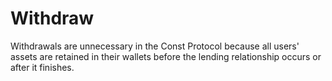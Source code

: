 # Withdraw

Withdrawals are unnecessary in the Const Protocol because all users' assets are retained in their wallets before the lending relationship occurs or after it finishes.
